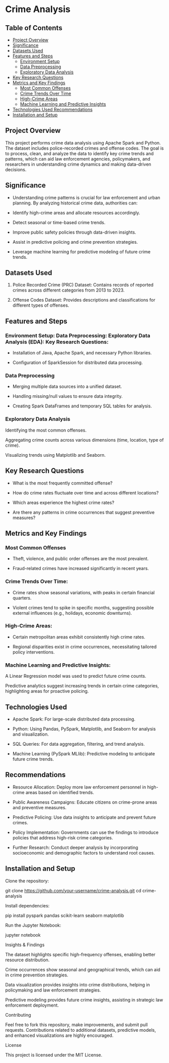# Crime Analysis

## Table of Contents

- [Project Overview](#project-overview)
- [Significance](#significance)
- [Datasets Used](#datasets-used)
- [Features and Steps](#features-and-steps)
    - [Environment Setup](#environment-setup)
    - [Data Preprocessing](#data-preprocessing)
    - [Exploratory Data Analysis](#exploratory-data-analysis)
- [Key Research Questions](#key-research-questions)
- [Metrics and Key Findings](metrics-and-key-findings)
    - [Most Common Offenses](most-common-offenses)
    - [Crime Trends Over Time](crime-trends-over-time)
    - [High-Crime Areas](high-crime-areas)
    - [Machine Learning and Predictive Insights](machine-learning-and-predictive-insights)
- [Technologies Used Recommendations](technologies-used-recommendations)
- [Installation and Setup](installation-and-setup)

## Project Overview

This project performs crime data analysis using Apache Spark and Python. The dataset includes police-recorded crimes and offense codes. The goal is to process, clean, and analyze the data to identify key crime trends and patterns, which can aid law enforcement agencies, policymakers, and researchers in understanding crime dynamics and making data-driven decisions.

## Significance

- Understanding crime patterns is crucial for law enforcement and urban planning. By analyzing historical crime data, authorities can:

- Identify high-crime areas and allocate resources accordingly.

- Detect seasonal or time-based crime trends.

- Improve public safety policies through data-driven insights.

- Assist in predictive policing and crime prevention strategies.

- Leverage machine learning for predictive modeling of future crime trends.

## Datasets Used

1. Police Recorded Crime (PRC) Dataset: Contains records of reported crimes across different categories from 2013 to 2023.

2. Offense Codes Dataset: Provides descriptions and classifications for different types of offenses.


## Features and Steps

### Environment Setup: Data Preprocessing: Exploratory Data Analysis (EDA): Key Research Questions:

- Installation of Java, Apache Spark, and necessary Python libraries.

- Configuration of SparkSession for distributed data processing.

### Data Preprocessing

- Merging multiple data sources into a unified dataset.

- Handling missing/null values to ensure data integrity.

- Creating Spark DataFrames and temporary SQL tables for analysis.

### Exploratory Data Analysis

Identifying the most common offenses.

Aggregating crime counts across various dimensions (time, location, type of crime).

Visualizing trends using Matplotlib and Seaborn.

## Key Research Questions

- What is the most frequently committed offense?

- How do crime rates fluctuate over time and across different locations?

- Which areas experience the highest crime rates?

- Are there any patterns in crime occurrences that suggest preventive measures?

## Metrics and Key Findings

### Most Common Offenses

- Theft, violence, and public order offenses are the most prevalent.

- Fraud-related crimes have increased significantly in recent years.

### Crime Trends Over Time:

- Crime rates show seasonal variations, with peaks in certain financial quarters.

- Violent crimes tend to spike in specific months, suggesting possible external influences (e.g., holidays, economic downturns).

### High-Crime Areas:

- Certain metropolitan areas exhibit consistently high crime rates.

- Regional disparities exist in crime occurrences, necessitating tailored policy interventions.

### Machine Learning and Predictive Insights:

A Linear Regression model was used to predict future crime counts.

Predictive analytics suggest increasing trends in certain crime categories, highlighting areas for proactive policing.

## Technologies Used

- Apache Spark: For large-scale distributed data processing.

- Python: Using Pandas, PySpark, Matplotlib, and Seaborn for analysis and visualization.

- SQL Queries: For data aggregation, filtering, and trend analysis.

- Machine Learning (PySpark MLlib): Predictive modeling to anticipate future crime trends.

## Recommendations

- Resource Allocation: Deploy more law enforcement personnel in high-crime areas based on identified trends.

- Public Awareness Campaigns: Educate citizens on crime-prone areas and preventive measures.

- Predictive Policing: Use data insights to anticipate and prevent future crimes.

- Policy Implementation: Governments can use the findings to introduce policies that address high-risk crime categories.

- Further Research: Conduct deeper analysis by incorporating socioeconomic and demographic factors to understand root causes.

## Installation and Setup

Clone the repository:

git clone https://github.com/your-username/crime-analysis.git
cd crime-analysis

Install dependencies:

pip install pyspark pandas scikit-learn seaborn matplotlib

Run the Jupyter Notebook:

jupyter notebook

Insights & Findings

The dataset highlights specific high-frequency offenses, enabling better resource distribution.

Crime occurrences show seasonal and geographical trends, which can aid in crime prevention strategies.

Data visualization provides insights into crime distributions, helping in policymaking and law enforcement strategies.

Predictive modeling provides future crime insights, assisting in strategic law enforcement deployment.

Contributing

Feel free to fork this repository, make improvements, and submit pull requests. Contributions related to additional datasets, predictive models, and enhanced visualizations are highly encouraged.

License

This project is licensed under the MIT License.

